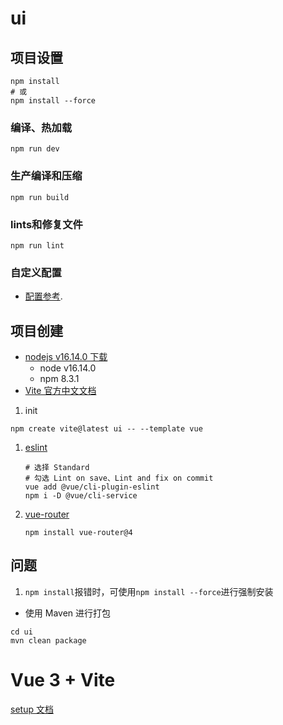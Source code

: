 # ui

## 项目设置

```
npm install
# 或
npm install --force
```

### 编译、热加载

```
npm run dev
```

### 生产编译和压缩

```
npm run build
```

### lints和修复文件

```
npm run lint
```

### 自定义配置

- [配置参考](https://cli.vuejs.org/zh/config/index.html).

## 项目创建

- [nodejs v16.14.0 下载](https://nodejs.org/dist/v16.14.0/)
    - node v16.14.0
    - npm 8.3.1
- [Vite 官方中文文档](https://cn.vitejs.dev/guide/)

1. init

```shell
npm create vite@latest ui -- --template vue
```

1. [eslint](https://eslint.vuejs.org/user-guide/#installation)
    ```
    # 选择 Standard
    # 勾选 Lint on save、Lint and fix on commit
    vue add @vue/cli-plugin-eslint
    npm i -D @vue/cli-service
    ```

1. [vue-router](https://router.vuejs.org/installation.html)
    ```
    npm install vue-router@4
    ```

## 问题

1. `npm install`报错时，可使用`npm install --force`进行强制安装

- 使用 Maven 进行打包

```shell
cd ui
mvn clean package
```

# Vue 3 + Vite

[setup 文档](https://v3.vuejs.org/api/sfc-script-setup.html#sfc-script-setup)
